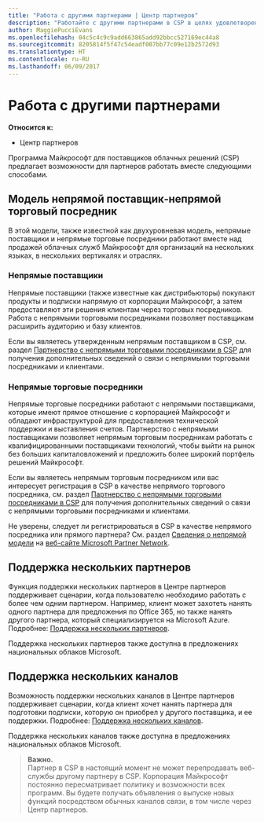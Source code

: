 ```yaml
---
title: "Работа с другими партнерами | Центр партнеров"
description: "Работайте с другими партнерами в CSP в целях удовлетворения потребностей общих клиентов."
author: MaggiePucciEvans
ms.openlocfilehash: 04c5c4c9c9add663865add92bbcc527169ec44a8
ms.sourcegitcommit: 8205814f5f47c54eadf007bb77c09e12b2572d93
ms.translationtype: HT
ms.contentlocale: ru-RU
ms.lasthandoff: 06/09/2017
---
```

# <a name="work-with-other-partners"></a>Работа с другими партнерами

**Относится к:**

-  Центр партнеров

Программа Майкрософт для поставщиков облачных решений (CSP) предлагает возможности для партнеров работать вместе следующими способами.

## <a name="indirect-provider-indirect-reseller-model"></a>Модель непрямой поставщик‑непрямой торговый посредник

В этой модели, также известной как двухуровневая модель, непрямые поставщики и непрямые торговые посредники работают вместе над продажей облачных служб Майкрософт для организаций на нескольких языках, в нескольких вертикалях и отраслях. 

### <a name="indirect-providers"></a>Непрямые поставщики 

Непрямые поставщики (также известные как дистрибьюторы) покупают продукты и подписки напрямую от корпорации Майкрософт, а затем предоставляют эти решения клиентам через торговых посредников. Работа с непрямыми торговыми посредниками позволяет поставщикам расширить аудиторию и базу клиентов. 

Если вы являетесь утвержденным непрямым поставщиком в CSP, см. раздел [Партнерство с непрямыми торговыми посредниками в CSP](indirect-provider-tasks-in-partner-center.md) для получения дополнительных сведений о связи с непрямыми торговыми посредниками и клиентами. 

### <a name="indirect-resellers"></a>Непрямые торговые посредники 

Непрямые торговые посредники работают с непрямыми поставщиками, которые имеют прямое отношение с корпорацией Майкрософт и обладают инфраструктурой для предоставления технической поддержки и выставления счетов. Партнерство с непрямыми поставщиками позволяет непрямым торговым посредникам работать с квалифицированными поставщиками технологий, чтобы выйти на рынок без больших капиталовложений и предложить более широкий портфель решений Майкрософт. 

Если вы являетесь непрямым торговым посредником или вас интересует регистрация в CSP в качестве непрямого торгового посредника, см. раздел [Партнерство с непрямыми торговыми посредниками в CSP](indirect-reseller-tasks-in-partner-center.md) для получения дополнительных сведений о связи с непрямыми торговыми посредниками и клиентами.

Не уверены, следует ли регистрироваться в CSP в качестве непрямого посредника или прямого партнера? См. раздел [Сведения о непрямой модели](https://partner.microsoft.com/cloud-solution-provider/indirect) на [веб-сайте Microsoft Partner Network](https://partner.microsoft.com).   

## <a name="multi-partner-support"></a>Поддержка нескольких партнеров

Функция поддержки нескольких партнеров в Центре партнеров поддерживает сценарии, когда пользователю необходимо работать с более чем одним партнером. Например, клиент может захотеть нанять одного партнера для предложения по Office 365, но также нанять другого партнера, который специализируется на Microsoft Azure. Подробнее: [Поддержка нескольких партнеров](multipartner.md).

Поддержка нескольких партнеров также доступна в предложениях национальных облаков Microsoft. 

## <a name="multi-channel-support"></a>Поддержка нескольких каналов

Возможность поддержки нескольких каналов в Центре партнеров поддерживает сценарии, когда клиент хочет нанять партнера для подготовки подписки, которую он приобрел у другого поставщика, и ее поддержки. Подробнее: [Поддержка нескольких каналов](multichannel.md).

Поддержка нескольких каналов также доступна в предложениях национальных облаков Microsoft.

>**Важно.**<br>
Партнер в CSP в настоящий момент не может перепродавать веб-службы другому партнеру в CSP. Корпорация Майкрософт постоянно пересматривает политику и возможности всех программ. Вы будете получать объявления о выпуске новых функций посредством обычных каналов связи, в том числе через Центр партнеров. 

